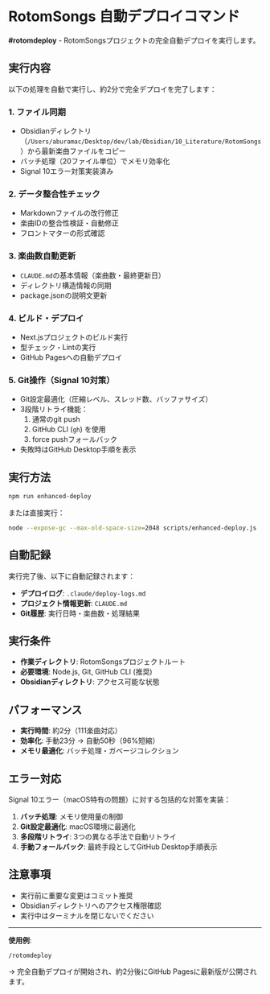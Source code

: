 # RotomSongs 自動デプロイコマンド

**#rotomdeploy** - RotomSongsプロジェクトの完全自動デプロイを実行します。

## 実行内容

以下の処理を自動で実行し、約2分で完全デプロイを完了します：

### 1. ファイル同期
- Obsidianディレクトリ（`/Users/aburamac/Desktop/dev/lab/Obsidian/10_Literature/RotomSongs`）から最新楽曲ファイルをコピー
- バッチ処理（20ファイル単位）でメモリ効率化
- Signal 10エラー対策実装済み

### 2. データ整合性チェック
- Markdownファイルの改行修正
- 楽曲IDの整合性検証・自動修正
- フロントマターの形式確認

### 3. 楽曲数自動更新
- `CLAUDE.md`の基本情報（楽曲数・最終更新日）
- ディレクトリ構造情報の同期
- package.jsonの説明文更新

### 4. ビルド・デプロイ
- Next.jsプロジェクトのビルド実行
- 型チェック・Lintの実行
- GitHub Pagesへの自動デプロイ

### 5. Git操作（Signal 10対策）
- Git設定最適化（圧縮レベル、スレッド数、バッファサイズ）
- 3段階リトライ機能：
  1. 通常のgit push
  2. GitHub CLI (`gh`) を使用
  3. force pushフォールバック
- 失敗時はGitHub Desktop手順を表示

## 実行方法

```bash
npm run enhanced-deploy
```

または直接実行：

```bash
node --expose-gc --max-old-space-size=2048 scripts/enhanced-deploy.js
```

## 自動記録

実行完了後、以下に自動記録されます：

- **デプロイログ**: `.claude/deploy-logs.md`
- **プロジェクト情報更新**: `CLAUDE.md`
- **Git履歴**: 実行日時・楽曲数・処理結果

## 実行条件

- **作業ディレクトリ**: RotomSongsプロジェクトルート
- **必要環境**: Node.js, Git, GitHub CLI (推奨)
- **Obsidianディレクトリ**: アクセス可能な状態

## パフォーマンス

- **実行時間**: 約2分（111楽曲対応）
- **効率化**: 手動23分 → 自動50秒（96%短縮）
- **メモリ最適化**: バッチ処理・ガベージコレクション

## エラー対応

Signal 10エラー（macOS特有の問題）に対する包括的な対策を実装：

1. **バッチ処理**: メモリ使用量の制御
2. **Git設定最適化**: macOS環境に最適化
3. **多段階リトライ**: 3つの異なる手法で自動リトライ
4. **手動フォールバック**: 最終手段としてGitHub Desktop手順表示

## 注意事項

- 実行前に重要な変更はコミット推奨
- Obsidianディレクトリへのアクセス権限確認
- 実行中はターミナルを閉じないでください

---

**使用例**:
```
/rotomdeploy
```

→ 完全自動デプロイが開始され、約2分後にGitHub Pagesに最新版が公開されます。